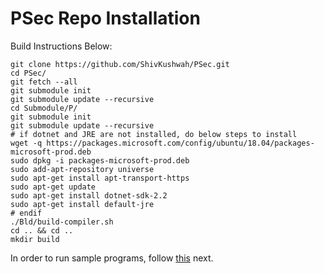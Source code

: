 # PSec Repo Installation

Build Instructions Below:

```shell
git clone https://github.com/ShivKushwah/PSec.git
cd PSec/
git fetch --all
git submodule init
git submodule update --recursive
cd Submodule/P/
git submodule init
git submodule update --recursive
# if dotnet and JRE are not installed, do below steps to install
wget -q https://packages.microsoft.com/config/ubuntu/18.04/packages-microsoft-prod.deb
sudo dpkg -i packages-microsoft-prod.deb
sudo add-apt-repository universe
sudo apt-get install apt-transport-https
sudo apt-get update
sudo apt-get install dotnet-sdk-2.2
sudo apt-get install default-jre
# endif
./Bld/build-compiler.sh
cd .. && cd ..
mkdir build
```

In order to run sample programs, follow [this](Running.md) next.